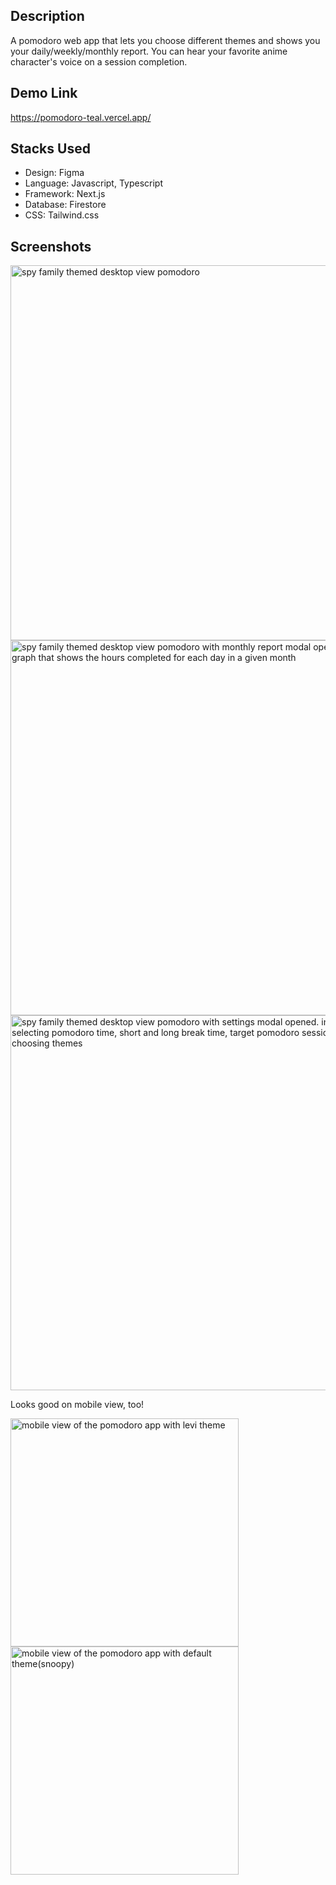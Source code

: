 ## Description

A pomodoro web app that lets you choose different themes and shows you your daily/weekly/monthly report. You can hear your favorite anime character's voice on a session completion.

## Demo Link
https://pomodoro-teal.vercel.app/

## Stacks Used
- Design: Figma
- Language: Javascript, Typescript
- Framework: Next.js
- Database: Firestore
- CSS: Tailwind.css

## Screenshots

<img width="600" alt="spy family themed desktop view pomodoro" src="https://user-images.githubusercontent.com/60099921/179382481-b4663705-7903-4b18-9673-19740ebf8449.png">
<img width="600" alt="spy family themed desktop view pomodoro with monthly report modal opened. a bar graph that shows the hours completed for each day in a given month" src="https://user-images.githubusercontent.com/60099921/179382541-c3dde060-87d3-4ea6-af79-8f98ca40b4eb.png">
<img width="600" alt="spy family themed desktop view pomodoro with settings modal opened. input boxes for selecting pomodoro time, short and long break time, target pomodoro session, and choosing themes" src="https://user-images.githubusercontent.com/60099921/179382553-87d7731d-118d-4327-963a-4923ace94822.png">

Looks good on mobile view, too!

<img width="365" alt="mobile view of the pomodoro app with levi theme" src="https://user-images.githubusercontent.com/60099921/179382603-dbe2653c-c402-4895-9517-e1bb659ef969.PNG">
<img width="365" alt="mobile view of the pomodoro app with default theme(snoopy)" src="https://user-images.githubusercontent.com/60099921/179382608-9013a5a5-9053-4670-b870-58c51ce300fd.PNG">
